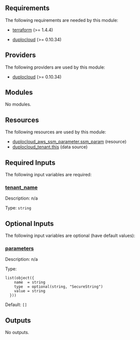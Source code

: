 <!-- BEGIN_TF_DOCS -->
## Requirements

The following requirements are needed by this module:

- <a name="requirement_terraform"></a> [terraform](#requirement\_terraform) (>= 1.4.4)

- <a name="requirement_duplocloud"></a> [duplocloud](#requirement\_duplocloud) (>= 0.10.34)

## Providers

The following providers are used by this module:

- <a name="provider_duplocloud"></a> [duplocloud](#provider\_duplocloud) (>= 0.10.34)

## Modules

No modules.

## Resources

The following resources are used by this module:

- [duplocloud_aws_ssm_parameter.ssm_param](https://registry.terraform.io/providers/duplocloud/duplocloud/latest/docs/resources/aws_ssm_parameter) (resource)
- [duplocloud_tenant.this](https://registry.terraform.io/providers/duplocloud/duplocloud/latest/docs/data-sources/tenant) (data source)

## Required Inputs

The following input variables are required:

### <a name="input_tenant_name"></a> [tenant\_name](#input\_tenant\_name)

Description: n/a

Type: `string`

## Optional Inputs

The following input variables are optional (have default values):

### <a name="input_parameters"></a> [parameters](#input\_parameters)

Description: n/a

Type:

```hcl
list(object({
    name  = string
    type  = optional(string, "SecureString")
    value = string
  }))
```

Default: `[]`

## Outputs

No outputs.
<!-- END_TF_DOCS -->